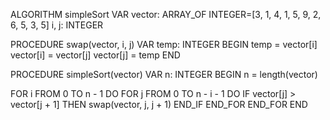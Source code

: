 ALGORITHM simpleSort
VAR
  vector: ARRAY_OF INTEGER=[3, 1, 4, 1, 5, 9, 2, 6, 5, 3, 5]
  i, j: INTEGER

PROCEDURE swap(vector, i, j)
VAR
  temp: INTEGER
BEGIN
  temp = vector[i]
  vector[i] = vector[j]
  vector[j] = temp
END

PROCEDURE simpleSort(vector)
VAR
  n: INTEGER
BEGIN
  n = length(vector)
  
  FOR i FROM 0 TO n - 1 DO
    FOR j FROM 0 TO n - i - 1 DO
      IF vector[j] > vector[j + 1] THEN
        swap(vector, j, j + 1)
      END_IF
    END_FOR
  END_FOR
END













